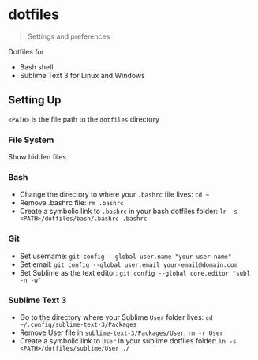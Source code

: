 # dotfiles
> Settings and preferences

Dotfiles for

- Bash shell
- Sublime Text 3 for Linux and Windows

## Setting Up

`<PATH>` is the file path to the `dotfiles` directory

### File System

Show hidden files

### Bash

- Change the directory to where your `.bashrc` file lives: `cd ~`
- Remove .bashrc file: `rm .bashrc`
- Create a symbolic link to `.bashrc` in your bash dotfiles folder: `ln -s <PATH>/dotfiles/bash/.bashrc .bashrc`

### Git

- Set username: `git config --global user.name "your-user-name"`
- Set email: `git config --global user.email your-email@domain.com`
- Set Sublime as the text editor: `git config --global core.editor "subl -n -w"`

### Sublime Text 3

- Go to the directory where your Sublime `User` folder lives: `cd ~/.config/sublime-text-3/Packages`
- Remove User file in `sublime-text-3/Packages/User`: `rm -r User`
- Create a symbolic link to `User` in your sublime dotfiles folder: `ln -s <PATH>/dotfiles/sublime/User ./`


